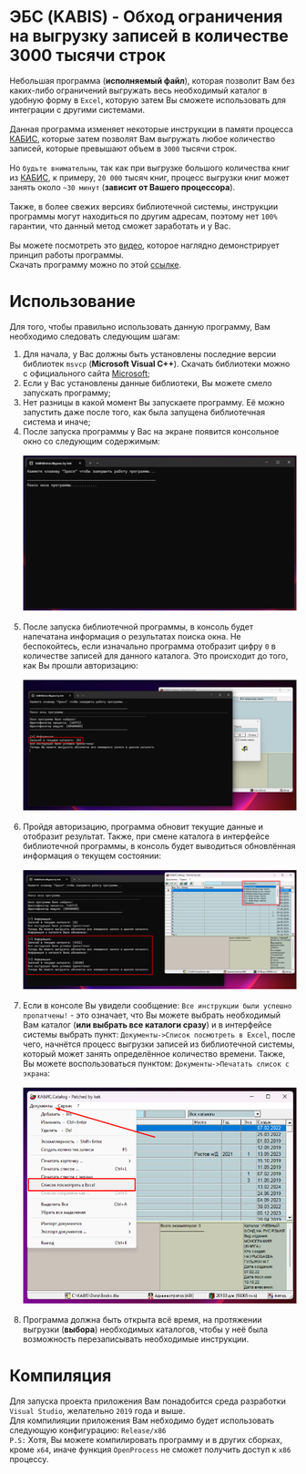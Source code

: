 # ЭБС (KABIS) - Обход ограничения на выгрузку записей в количестве 3000 тысячи строк
Небольшая программа (**исполняемый файл**), которая позволит Вам без каких-либо ограничений выгружать весь необходимый каталог в удобную форму в `Excel`, которую затем Вы сможете использовать для интеграции с другими системами.<br><br>
Данная программа изменяет некоторые инструкции в памяти процесса [КАБИС](http://kabis.kz/kabis.htm), которые затем позволят Вам выгружать любое количество записей, которые превышают объем в `3000` тысячи строк.<br><br>
Но `будьте внимательны`, так как при выгрузке большого количества книг из [КАБИС](http://kabis.kz/kabis.htm), к примеру, `20 000` тысяч книг, процесс выгрузки книг может занять около `~30 минут` (**зависит от Вашего процессора**).<br><br>
Также, в более свежих версиях библиотечной системы, инструкции программы могут находиться по другим адресам, поэтому нет `100%` гарантии, что данный метод сможет заработать и у Вас.<br><br>
Вы можете посмотреть это [видео](https://youtu.be/c6PRgXd_zcs), которое наглядно демонстрирует принцип работы программы.<br>
Скачать программу можно по этой [ссылке](https://github.com/kekekekkek/KABISExtractBypass/releases/download/v0.1/KABISExtractBypass.exe).

# Использование
Для того, чтобы правильно использовать данную программу, Вам необходимо следовать следующим шагам:
1. Для начала, у Вас должны быть установлены последние версии библиотек `msvcp` (**Microsoft Visual C++**). Скачать библиотеки можно с официального сайта [Microsoft](https://learn.microsoft.com/ru-ru/cpp/windows/latest-supported-vc-redist?view=msvc-170); 
2. Если у Вас установлены данные библиотеки, Вы можете смело запускать программу;
3. Нет разницы в какой момент Вы запускаете программу. Её можно запустить даже после того, как была запущена библиотечная система и иначе;
4. После запуска программы у Вас на экране появится консольное окно со следующим содержимым:<br><br>
![Screenshot_1](https://github.com/kekekekkek/KABISExtractBypass/blob/main/Images/Screenshot_1.png)<br><br>
5. После запуска библиотечной программы, в консоль будет напечатана информация о результатах поиска окна. Не беспокойтесь, если изначально программа отобразит цифру `0` в количестве записей для данного каталога. Это происходит до того, как Вы прошли авторизацию:<br><br>
![Screenshot_2](https://github.com/kekekekkek/KABISExtractBypass/blob/main/Images/Screenshot_2.png)<br><br>
6. Пройдя авторизацию, программа обновит текущие данные и отобразит результат. Также, при смене каталога в интерфейсе библиотечной программы, в консоль будет выводиться обновлённая информация о текущем состоянии:<br><br>
![Screenshot_3](https://github.com/kekekekkek/KABISExtractBypass/blob/main/Images/Screenshot_3.png)<br><br>
7. Если в консоле Вы увидели сообщение: `Все инструкции были успешно пропатчены!` - это означает, что Вы можете выбрать необходимый Вам каталог (**или выбрать все каталоги сразу**) и в интерфейсе системы выбрать пункт: `Документы->Список посмотреть в Excel`, после чего, начнётся процесс выгрузки записей из библиотечной системы, который может занять определённое количество времени. Также, Вы можете воспользоваться пунктом: `Документы->Печатать список с экрана`:<br><br>
![Screenshot_4](https://github.com/kekekekkek/KABISExtractBypass/blob/main/Images/Screenshot_4.png)<br><br>
8. Программа должна быть открыта всё время, на протяжении выгрузки (**выбора**) необходимых каталогов, чтобы у неё была возможность перезаписывать необходимые инструкции.

# Компиляция
Для запуска проекта приложения Вам понадобится среда разработки `Visual Studio`, желательно `2019` года и выше.<br>
Для компилияции приложения Вам небходимо будет использовать следующую конфигурацию: `Release/x86`<br>
`P.S:` Хотя, Вы можете компилировать программу и в других сборках, кроме `x64`, иначе функция `OpenProcess` не сможет получить доступ к `x86` процессу.
